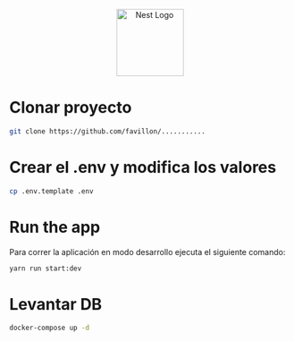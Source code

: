 <p align="center">
  <a href="http://nestjs.com/" target="blank"><img src="https://nestjs.com/img/logo-small.svg" width="120" alt="Nest Logo" /></a>
</p>


# Clonar proyecto
```bash
git clone https://github.com/favillon/...........
```

# Crear el .env y modifica los valores
```bash
cp .env.template .env
```

# Run the app
Para correr la aplicación en modo desarrollo ejecuta el siguiente comando:
```bash
yarn run start:dev
```
# Levantar DB

```bash
docker-compose up -d
```